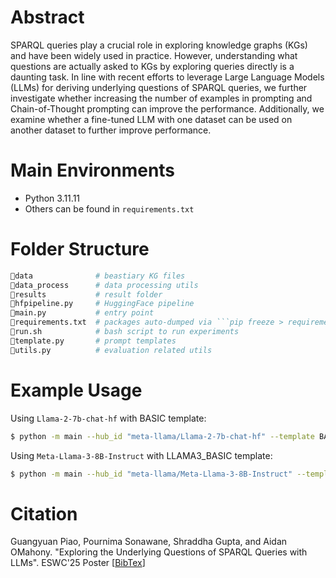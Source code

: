 # Abstract
SPARQL queries play a crucial role in exploring knowledge graphs (KGs) and have been widely used in practice. However, understanding what questions are actually asked to KGs by exploring queries directly is a daunting task. In line with recent efforts to leverage Large
Language Models (LLMs) for deriving underlying questions of SPARQL queries, we further investigate whether increasing the number of examples in prompting and Chain-of-Thought prompting can improve the performance. Additionally, we examine whether a fine-tuned LLM with one dataset can be used on another dataset to further improve performance.

# Main Environments
* Python 3.11.11
* Others can be found in ``requirements.txt``

# Folder Structure
```python
📁data              # beastiary KG files
📁data_process      # data processing utils
📁results           # result folder
📄hfpipeline.py     # HuggingFace pipeline
📄main.py           # entry point 
📄requirements.txt  # packages auto-dumped via ```pip freeze > requirements.txt```
📄run.sh            # bash script to run experiments
📄template.py       # prompt templates
📄utils.py          # evaluation related utils
```

# Example Usage
Using ```Llama-2-7b-chat-hf``` with BASIC template:

```bash
$ python -m main --hub_id "meta-llama/Llama-2-7b-chat-hf" --template BASIC
```


Using ```Meta-Llama-3-8B-Instruct``` with LLAMA3_BASIC template:

```bash
$ python -m main --hub_id "meta-llama/Meta-Llama-3-8B-Instruct" --template LLAMA3_BASIC
```

# Citation
Guangyuan Piao, Pournima Sonawane, Shraddha Gupta, and Aidan OMahony. "Exploring the Underlying Questions of SPARQL Queries with LLMs". ESWC'25 Poster [[BibTex](eswc25.bib)]
